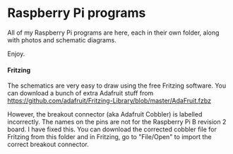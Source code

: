 Raspberry Pi programs
=====================

All of my Raspberry Pi programs are here, each in their own folder, along with photos and schematic diagrams.

Enjoy.

#### Fritzing
The schematics are very easy to draw using the free Fritzing software. You can download a bunch of extra Adafruit stuff from https://github.com/adafruit/Fritzing-Library/blob/master/AdaFruit.fzbz

However, the breakout connector (aka Adafruit Cobbler) is labelled incorrectly. The names on the pins are not for the Raspberry Pi B revision 2 board. I have fixed this. You can download the corrected cobbler file for Fritzing from this folder and in Fritzing, go to "File/Open" to import the correct breakout connector.
